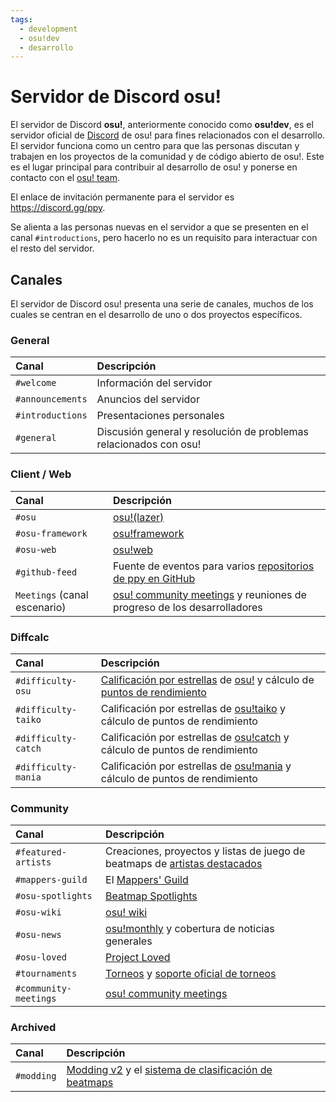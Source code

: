 ```yaml
---
tags:
  - development
  - osu!dev
  - desarrollo
---
```


# Servidor de Discord osu!

El servidor de Discord **osu!**, anteriormente conocido como **osu!dev**, es el servidor oficial de [Discord](https://discord.com/) de osu! para fines relacionados con el desarrollo. El servidor funciona como un centro para que las personas discutan y trabajen en los proyectos de la comunidad y de código abierto de osu!. Este es el lugar principal para contribuir al desarrollo de osu! y ponerse en contacto con el [osu! team](/wiki/People/osu!_team).

El enlace de invitación permanente para el servidor es <https://discord.gg/ppy>.

Se alienta a las personas nuevas en el servidor a que se presenten en el canal `#introductions`, pero hacerlo no es un requisito para interactuar con el resto del servidor.

## Canales

El servidor de Discord osu! presenta una serie de canales, muchos de los cuales se centran en el desarrollo de uno o dos proyectos específicos.

### General

| Canal | Descripción |
| :-- | :-- |
| `#welcome` | Información del servidor |
| `#announcements` | Anuncios del servidor |
| `#introductions` | Presentaciones personales |
| `#general` | Discusión general y resolución de problemas relacionados con osu! |

### Client / Web

| Canal | Descripción |
| :-- | :-- |
| `#osu` | [osu!(lazer)](/wiki/Client/Release_stream/Lazer) |
| `#osu-framework` | [osu!framework](https://github.com/ppy/osu-framework) |
| `#osu-web` | [osu!web](https://github.com/ppy/osu-web) |
| `#github-feed` | Fuente de eventos para varios [repositorios de ppy en GitHub](https://github.com/ppy) |
| `Meetings` (canal escenario) | [osu! community meetings](/wiki/Community/osu!_community_meetings) y reuniones de progreso de los desarrolladores |

### Diffcalc

| Canal | Descripción |
| :-- | :-- |
| `#difficulty-osu` | [Calificación por estrellas](/wiki/Beatmap/Star_rating) de [osu!](/wiki/Game_mode/osu!) y cálculo de [puntos de rendimiento](/wiki/Performance_points) |
| `#difficulty-taiko` | Calificación por estrellas de [osu!taiko](/wiki/Game_mode/osu!taiko) y cálculo de puntos de rendimiento |
| `#difficulty-catch` | Calificación por estrellas de [osu!catch](/wiki/Game_mode/osu!catch) y cálculo de puntos de rendimiento |
| `#difficulty-mania` | Calificación por estrellas de [osu!mania](/wiki/Game_mode/osu!mania) y cálculo de puntos de rendimiento |

### Community

| Canal | Descripción |
| :-- | :-- |
| `#featured-artists` | Creaciones, proyectos y listas de juego de beatmaps de [artistas destacados](/wiki/People/Featured_Artists) |
| `#mappers-guild` | El [Mappers' Guild](/wiki/Community/Mappers_Guild) |
| `#osu-spotlights` | [Beatmap Spotlights](/wiki/Beatmap_Spotlights) |
| `#osu-wiki` | [osu! wiki](/wiki/osu!_wiki) |
| `#osu-news` | [osu!monthly](/wiki/Community/osu!monthly) y cobertura de noticias generales |
| `#osu-loved` | [Project Loved](/wiki/Community/Project_Loved) |
| `#tournaments` | [Torneos](/wiki/Tournaments) y [soporte oficial de torneos](/wiki/Tournaments/Official_support) |
| `#community-meetings` | [osu! community meetings](/wiki/Community/osu!_community_meetings) |

### Archived

| Canal | Descripción |
| :-- | :-- |
| `#modding` | [Modding v2](/wiki/Beatmap_discussion) y el [sistema de clasificación de beatmaps](/wiki/Beatmap_ranking_procedure) |
